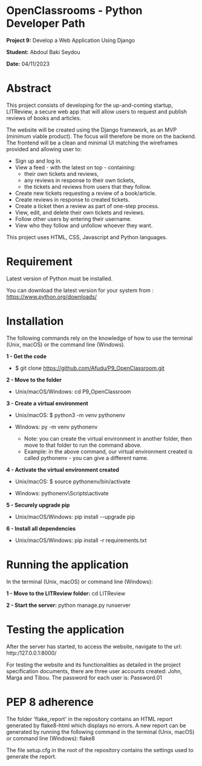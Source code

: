 # OpenClassrooms - Python Developer Path

**Project 9:** Develop a Web Application Using Django

**Student:** Abdoul Baki Seydou

**Date:** 04/11/2023

# Abstract
This project consists of developing for the up-and-coming startup, LITReview, a secure web app that will allow users 
to request and publish reviews of books and articles.

The website will be created using the Django framework, as an MVP (minimum viable product). 
The focus will therefore be more on the backend. 
The frontend will be a clean and minimal UI matching the wireframes provided and allowing user to:

  -	Sign up and log in.
  -	View a feed - with the latest on top - containing:
    - their own tickets and reviews,
    - any reviews in response to their own tickets,
    - the tickets and reviews from users that they follow.
  -	Create new tickets requesting a review of a book/article.
  -	Create reviews in response to created tickets.
  -	Create a ticket then a review as part of one-step process.
  -	View, edit, and delete their own tickets and reviews.
  -	Follow other users by entering their username.
  -	View who they follow and unfollow whoever they want. 

This project uses HTML, CSS, Javascript and Python languages.

# Requirement

Latest version of Python must be installed.

You can download the latest version for your system from : https://www.python.org/downloads/

# Installation

The following commands rely on the knowledge of how to use the terminal (Unix, macOS) or the command line (Windows).

**1 - Get the code**

  * $ git clone https://github.com/Afudu/P9_OpenClassroom.git

**2 - Move to the folder**

  * Unix/macOS/Windows: cd P9_OpenClassroom

**3 - Create a virtual environment**

  * Unix/macOS: $ python3 -m venv pythonenv
  * Windows: py -m venv pythonenv
  
    * Note: you can create the virtual environment in another folder, then move to that folder to run the command above.
    * Example: in the above command, our virtual environment created is called pythonenv - you can give a different name.

**4 - Activate the virtual environment created**

  * Unix/macOS: $ source pythonenv/bin/activate

  * Windows: pythonenv\Scripts\activate

**5 - Securely upgrade pip**

 * Unix/macOS/Windows: pip install --upgrade pip

**6 - Install all dependencies**

 * Unix/macOS/Windows: pip install -r requirements.txt

# Running the application

In the terminal (Unix, macOS) or command line (Windows):

**1 - Move to the LITReview folder:** cd LITReview

**2 - Start the server:** python manage.py runserver


# Testing the application
After the server has started, to access the website, navigate to the url: http:/127.0.0.1:8000/

For testing the website and its functionalities as detailed in the project specification documents, 
there are three user accounts created: John, Marga and Tibou.
The password for each user is: Password.01

# PEP 8 adherence
The folder 'flake_report' in the repository contains an HTML report generated by flake8-html which displays no errors.
A new report can be generated by running the following command in the terminal (Unix, macOS) 
or command line (Windows): flake8

The file setup.cfg in the root of the repository contains the settings used to generate the report.
